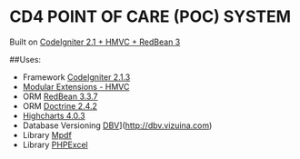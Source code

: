 
# CD4 POINT OF CARE (POC) SYSTEM

Built on [CodeIgniter 2.1 + HMVC + RedBean 3](https://github.com/MwangiKevin/codeigniter-hmvc-redbean)

##Uses:
	
- Framework [CodeIgniter 2.1.3](http://codeigniter.com)
- [Modular Extensions - HMVC](http://bitbucket.org/wiredesignz/codeigniter-modular-extensions-hmvc/overview)
- ORM [RedBean 3.3.7](http://redbeanphp.com)
- ORM [Doctrine 2.4.2](http://www.doctrine-project.org/)
- [Highcharts 4.0.3](http://www.highcharts.com)
- Database Versioning [DBV](http://dbv.vizuina.com/img/screenshot-main.png)](http://dbv.vizuina.com)
- Library [Mpdf](https://github.com/mpdf/mpdf)
- Library [PHPExcel](https://phpexcel.codeplex.com/)
